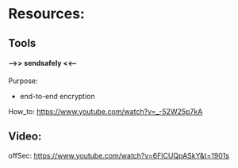 # Resources:
## Tools

#### -->> sendsafely <<--


Purpose:
- end-to-end encryption

How_to:
https://www.youtube.com/watch?v=_-52W25p7kA


## Video:

offSec:
https://www.youtube.com/watch?v=6FlCUQpASkY&t=1901s
